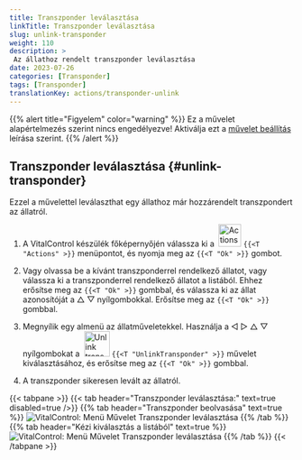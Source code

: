 ```yaml
---
title: Transzponder leválasztása
linkTitle: Transzponder leválasztása
slug: unlink-transponder
weight: 110
description: >
 Az állathoz rendelt transzponder leválasztása
date: 2023-07-26
categories: [Transponder]
tags: [Transponder]
translationKey: actions/transponder-unlink
---
```

{{% alert title="Figyelem" color="warning" %}}
Ez a művelet alapértelmezés szerint nincs engedélyezve! Aktiválja ezt a [művelet beállítás](../setting/) leírása szerint.
{{% /alert %}}

## Transzponder leválasztása {#unlink-transponder}

Ezzel a művelettel leválaszthat egy állathoz már hozzárendelt transzpondert az állatról.

1. A VitalControl készülék főképernyőjén válassza ki a &nbsp;<img src="/icons/actions.svg" width="40" align="bottom" alt="Actions" /> `{{<T "Actions" >}}` menüpontot, és nyomja meg az `{{<T "Ok" >}}` gombot.

2. Vagy olvassa be a kívánt transzponderrel rendelkező állatot, vagy válassza ki a transzponderrel rendelkező állatot a listából. Ehhez erősítse meg az `{{<T "Ok" >}}` gombbal, és válassza ki az állat azonosítóját a △ ▽ nyílgombokkal. Erősítse meg az `{{<T "Ok" >}}` gombbal.

3. Megnyílik egy almenü az állatműveletekkel. Használja a ◁ ▷ △ ▽ nyílgombokat a &nbsp;<img src="/icons/actions/unlink-transponder.svg" width="45" align="bottom" alt="Unlink transponder" /> `{{<T "UnlinkTransponder" >}}` művelet kiválasztásához, és erősítse meg az `{{<T "Ok" >}}` gombbal.

4. A transzponder sikeresen levált az állatról.

{{< tabpane >}}
{{< tab header="Transzponder leválasztása:" text=true disabled=true />}}
{{% tab header="Transzponder beolvasása" text=true %}}
![VitalControl: Menü Művelet Transzponder leválasztása](../images/unlinktransponder-scan.png "Transzponder leválasztása")
{{% /tab %}}
{{% tab header="Kézi kiválasztás a listából" text=true %}}
![VitalControl: Menü Művelet Transzponder leválasztása](../images/unlinktransponder.png "Transzponder leválasztása")
{{% /tab %}}
{{< /tabpane >}}
